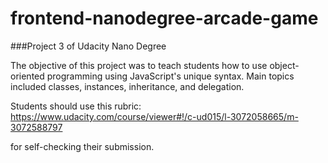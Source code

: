 frontend-nanodegree-arcade-game
===============================

###Project 3 of Udacity Nano Degree

The objective of this project was to teach students how to use object-oriented programming using JavaScript's unique syntax. Main topics included classes, instances, inheritance, and delegation.

Students should use this rubric: https://www.udacity.com/course/viewer#!/c-ud015/l-3072058665/m-3072588797

for self-checking their submission.
